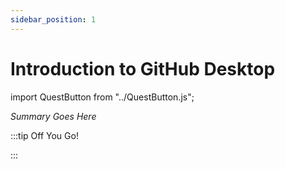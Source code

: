 ```yaml
---
sidebar_position: 1
---
```


# Introduction to GitHub Desktop
import QuestButton from "../QuestButton.js";

_Summary Goes Here_

:::tip Off You Go!

<QuestButton text="Quest" />

:::

